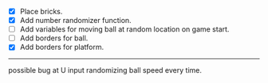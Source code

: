 - [x] Place bricks.
- [x] Add number randomizer function.
- [ ] Add variables for moving ball at random location on game start.
- [ ] Add borders for ball.
- [x] Add borders for platform.

---

possible bug at U input randomizing ball speed every time.
